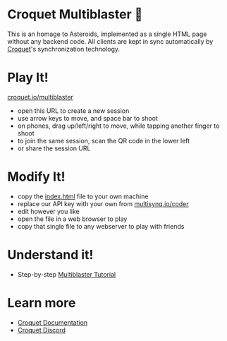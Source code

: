 # Croquet Multiblaster 🚀

This is an homage to Asteroids, implemented as a single HTML page without any backend code.
All clients are kept in sync automatically by [Croquet](https://croquet.io/)'s synchronization technology.

# Play It!

[croquet.io/multiblaster](https://croquet.io/multiblaster)

* open this URL to create a new session
* use arrow keys to move, and space bar to shoot
* on phones, drag up/left/right to move, while tapping another finger to shoot
* to join the same session, scan the QR code in the lower left
* or share the session URL

# Modify It!

* copy the [index.html](index.html) file to your own machine
* replace our API key with your own from [multisynq.io/coder](https://multisynq.io/coder/)
* edit however you like
* open the file in a web browser to play
* copy that single file to any webserver to play with friends

# Understand it!

* Step-by-step [Multiblaster Tutorial](https://croquet.github.io/multiblaster-tutorial/)

# Learn more

* [Croquet Documentation](https://croquet.io/docs/croquet/)
* [Croquet Discord](https://croquet.io/discord)
